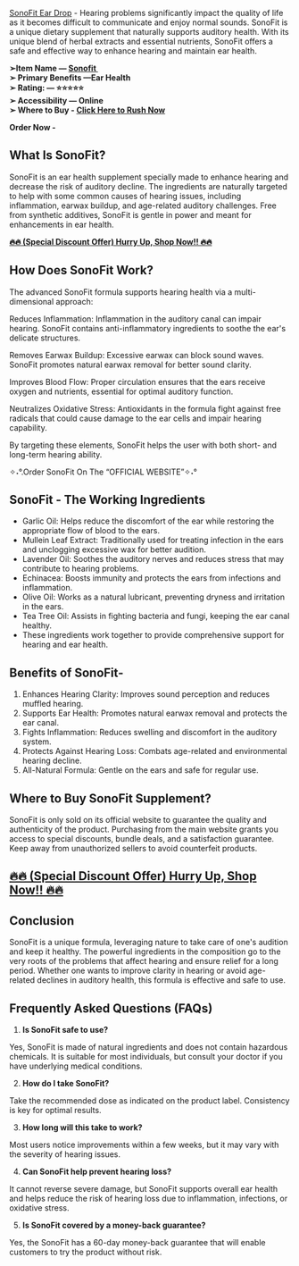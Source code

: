 <p><span style="font-weight: 400;"><a href="https://www.supplementsme.com/buySonoFit">SonoFit Ear Drop</a> - Hearing problems significantly impact the quality of life as it becomes difficult to communicate and enjoy normal sounds. SonoFit is a unique dietary supplement that naturally supports auditory health. With its unique blend of herbal extracts and essential nutrients, SonoFit offers a safe and effective way to enhance hearing and maintain ear health.</span></p>
<p><strong>➢Item Name &mdash; <a href="https://www.supplementsme.com/buySonoFit">Sonofit&nbsp;</a><br />➢ Primary Benefits &mdash;Ear Health<br />➢ Rating: &mdash; ⭐⭐⭐⭐⭐<br />➢ Accessibility &mdash; Online<br />➢ Where to Buy - <a href="https://www.supplementsme.com/buySonoFit">Click Here to Rush Now</a></strong></p>
<p><strong>Order Now -&nbsp;</strong></p>
<h2><strong>What Is SonoFit?</strong></h2>
<p><span style="font-weight: 400;">SonoFit is an ear health supplement specially made to enhance hearing and decrease the risk of auditory decline. The ingredients are naturally targeted to help with some common causes of hearing issues, including inflammation, earwax buildup, and age-related auditory challenges. Free from synthetic additives, SonoFit is gentle in power and meant for enhancements in ear health.</span></p>
<p><a href="https://www.supplementsme.com/buySonoFit"><strong>🔥🔥 (Special Discount Offer) Hurry Up, Shop Now!! 🔥🔥</strong></a></p>
<h2><strong>How Does SonoFit Work?</strong></h2>
<p><span style="font-weight: 400;">The advanced SonoFit formula supports hearing health via a multi-dimensional approach:</span></p>
<p><span style="font-weight: 400;">Reduces Inflammation: Inflammation in the auditory canal can impair hearing. SonoFit contains anti-inflammatory ingredients to soothe the ear's delicate structures.</span></p>
<p><span style="font-weight: 400;">Removes Earwax Buildup: Excessive earwax can block sound waves. SonoFit promotes natural earwax removal for better sound clarity.</span></p>
<p><span style="font-weight: 400;">Improves Blood Flow: Proper circulation ensures that the ears receive oxygen and nutrients, essential for optimal auditory function.</span></p>
<p><span style="font-weight: 400;">Neutralizes Oxidative Stress: Antioxidants in the formula fight against free radicals that could cause damage to the ear cells and impair hearing capability.</span></p>
<p><span style="font-weight: 400;">By targeting these elements, SonoFit helps the user with both short- and long-term hearing ability.</span></p>
<p><span style="font-weight: 400;">✧˖&deg;.Order SonoFit On The &ldquo;OFFICIAL WEBSITE&rdquo;✧˖&deg;</span></p>
<h2><strong>SonoFit - The Working Ingredients</strong></h2>
<ul>
<li><span style="font-weight: 400;">Garlic Oil: Helps reduce the discomfort of the ear while restoring the appropriate flow of blood to the ears.</span></li>
<li><span style="font-weight: 400;">Mullein Leaf Extract: Traditionally used for treating infection in the ears and unclogging excessive wax for better audition.</span></li>
<li><span style="font-weight: 400;">Lavender Oil: Soothes the auditory nerves and reduces stress that may contribute to hearing problems.</span></li>
<li><span style="font-weight: 400;">Echinacea: Boosts immunity and protects the ears from infections and inflammation.</span></li>
<li><span style="font-weight: 400;">Olive Oil: Works as a natural lubricant, preventing dryness and irritation in the ears.</span></li>
<li><span style="font-weight: 400;">Tea Tree Oil: Assists in fighting bacteria and fungi, keeping the ear canal healthy.</span></li>
<li><span style="font-weight: 400;">These ingredients work together to provide comprehensive support for hearing and ear health.</span></li>
</ul>
<h2><strong>Benefits of SonoFit-</strong></h2>
<ol>
<li><span style="font-weight: 400;">Enhances Hearing Clarity: Improves sound perception and reduces muffled hearing.</span></li>
<li><span style="font-weight: 400;">Supports Ear Health: Promotes natural earwax removal and protects the ear canal.</span></li>
<li><span style="font-weight: 400;">Fights Inflammation: Reduces swelling and discomfort in the auditory system.</span></li>
<li><span style="font-weight: 400;">Protects Against Hearing Loss: Combats age-related and environmental hearing decline.</span></li>
<li><span style="font-weight: 400;">All-Natural Formula: Gentle on the ears and safe for regular use.</span></li>
</ol>
<h2><strong>Where to Buy SonoFit Supplement?</strong></h2>
<p><span style="font-weight: 400;">SonoFit is only sold on its official website to guarantee the quality and authenticity of the product. Purchasing from the main website grants you access to special discounts, bundle deals, and a satisfaction guarantee. Keep away from unauthorized sellers to avoid counterfeit products.</span></p>
<h2><a href="https://www.supplementsme.com/buySonoFit"><span style="font-weight: 400;"><strong>🔥🔥 (Special Discount Offer) Hurry Up, Shop Now!! 🔥🔥</strong></span></a></h2>
<h2><strong>Conclusion</strong></h2>
<p><span style="font-weight: 400;">SonoFit is a unique formula, leveraging nature to take care of one's audition and keep it healthy. The powerful ingredients in the composition go to the very roots of the problems that affect hearing and ensure relief for a long period. Whether one wants to improve clarity in hearing or avoid age-related declines in auditory health, this formula is effective and safe to use.</span></p>
<h2><strong>Frequently Asked Questions (FAQs)</strong></h2>
<ol>
<li><strong> Is SonoFit safe to use?</strong></li>
</ol>
<p><span style="font-weight: 400;">Yes, SonoFit is made of natural ingredients and does not contain hazardous chemicals. It is suitable for most individuals, but consult your doctor if you have underlying medical conditions.</span></p>
<ol start="2">
<li><strong> How do I take SonoFit?</strong></li>
</ol>
<p><span style="font-weight: 400;">Take the recommended dose as indicated on the product label. Consistency is key for optimal results.</span></p>
<ol start="3">
<li><strong> How long will this take to work?</strong></li>
</ol>
<p><span style="font-weight: 400;">Most users notice improvements within a few weeks, but it may vary with the severity of hearing issues.</span></p>
<ol start="4">
<li><strong> Can SonoFit help prevent hearing loss?</strong></li>
</ol>
<p><span style="font-weight: 400;">It cannot reverse severe damage, but SonoFit supports overall ear health and helps reduce the risk of hearing loss due to inflammation, infections, or oxidative stress.</span></p>
<ol start="5">
<li><strong> Is SonoFit covered by a money-back guarantee?</strong></li>
</ol>
<p><span style="font-weight: 400;">Yes, the SonoFit has a 60-day money-back guarantee that will enable customers to try the product without risk.</span></p>
<p>&nbsp;</p>
